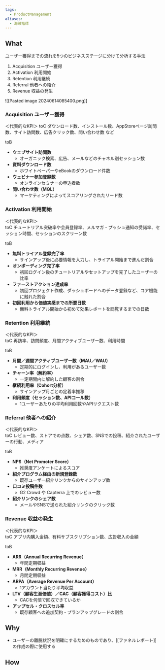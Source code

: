 ```yaml
---
tags:
  - ProductManagement
aliases:
  - 海賊指標
---
```

## What
ユーザー獲得までの流れを5つのビジネスステージに分けて分析する手法
1. Acquisition ユーザー獲得
2. Activation 利用開始
3. Retention 利用継続
4. Referral 他者への紹介
5. Revenue 収益の発生

![[Pasted image 20240614085400.png]]


### Acquisition ユーザー獲得
＜代表的なKPI＞ 
toC
ダウンロード数、インストール数、AppStoreページ訪問数、サイト訪問数、広告クリック数、問い合わせ数 など

toB
- **ウェブサイト訪問数**
    - オーガニック検索、広告、メールなどのチャネル別セッション数
- **資料ダウンロード数**
    - ホワイトペーパーやeBookのダウンロード件数
- **ウェビナー参加登録数**
    - オンラインセミナーの申込者数
- **問い合わせ数（MQL）**
    - マーケティングによってスコアリングされたリード数
### Activation 利用開始
＜代表的なKPI＞  
toC
チュートリアル突破率や会員登録率、メルマガ・プッシュ通知の受諾率、セッション時間、セッションのスクリーン数

toB
- **無料トライアル登録完了率**
    - サインアップ後に必要情報を入力し、トライアル開始まで進んだ割合
- **オンボーディング完了率**
    - 初回ログイン後のチュートリアルやセットアップを完了したユーザーの比率
- **ファーストアクション達成率**
    - 初回プロジェクト作成、ダッシュボードへのデータ登録など、コア機能に触れた割合
- **初回利用から価値実感までの所要日数**
    - 無料トライアル開始から初めて効果レポートを閲覧するまでの日数
### Retention 利用継続
＜代表的なKPI＞  
toC
再訪率、訪問頻度、月間アクティブユーザー数、利用時間

toB
- **月間／週間アクティブユーザー数（MAU／WAU）**
    - 定期的にログインし、利用があるユーザー数
- **チャーン率（解約率）**
    - 一定期間内に解約した顧客の割合
- **継続利用率（Cohort分析）**
    - サインアップ月ごとの定着率推移
- **利用頻度（セッション数、APIコール数）**
    - 1ユーザーあたりの平均利用回数やAPIリクエスト数
### Referral 他者への紹介
＜代表的なKPI＞  
toC
レビュー数、ストアでの点数、シェア数、SNSでの投稿、紹介されたユーザーの行動、メディア

toB
- **NPS（Net Promoter Score）**
    - 推奨度アンケートによるスコア
- **紹介プログラム経由の新規登録数**
    - 既存ユーザー紹介リンクからのサインアップ数
- **口コミ投稿件数**
    - G2 Crowd や Capterra 上でのレビュー数
- **紹介リンクのシェア数**
    - メールやSNSで送られた紹介リンクのクリック数
### Revenue 収益の発生
＜代表的なKPI＞  
toC
アプリ内購入金額、有料サブスクリプション数、広告収入の金額

toB
- **ARR（Annual Recurring Revenue）**
    - 年間定期収益
- **MRR（Monthly Recurring Revenue）**
    - 月間定期収益
- **ARPA（Average Revenue Per Account）**
    - 1アカウント当たり平均収益
- **LTV（顧客生涯価値）／CAC（顧客獲得コスト）比**
    - CACを何倍で回収できているか
- **アップセル・クロスセル率**
    - 既存顧客への追加契約・プランアップグレードの割合

## Why
- ユーザーの離脱状況を明確にするためのものであり、[[ファネルレポート]]の作成の際に使用する
## How
